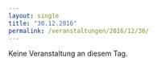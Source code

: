 ```yaml
---
layout: single
title: "30.12.2016"
permalink: /veranstaltungen/2016/12/30/
---
```


Keine Veranstaltung an diesem Tag.
